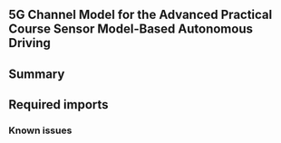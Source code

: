 ## 5G Channel Model for the Advanced Practical Course Sensor Model-Based Autonomous Driving

## Summary


## Required imports

### Known issues
